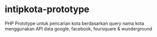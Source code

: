 # intipkota-prototype
PHP Prototype untuk pencarian kota berdasarkan query nama kota menggunakan API data google, facebook, foursquare &amp; wunderground
